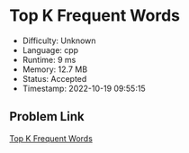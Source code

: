# Top K Frequent Words

- Difficulty: Unknown
- Language: cpp
- Runtime: 9 ms
- Memory: 12.7 MB
- Status: Accepted
- Timestamp: 2022-10-19 09:55:15

## Problem Link
[Top K Frequent Words](https://leetcode.com/problems/top-k-frequent-words)

